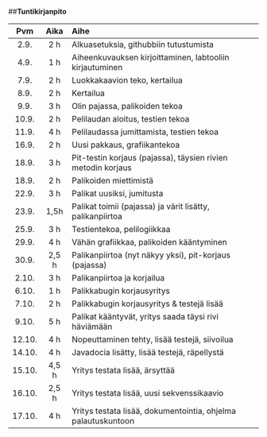 

##**Tuntikirjanpito**

| Pvm | Aika | Aihe |
|:---:|:----:|:---- |
| 2.9. | 2 h  | Alkuasetuksia, githubbiin tutustumista |
| 4.9. | 1 h  | Aiheenkuvauksen kirjoittaminen, labtooliin kirjautuminen |
| 7.9. | 2 h  | Luokkakaavion teko, kertailua |
| 8.9. | 2 h  | Kertailua |
| 9.9. | 3 h  | Olin pajassa, palikoiden tekoa |
| 10.9. | 2 h | Pelilaudan aloitus, testien tekoa |
| 11.9. | 4 h | Pelilaudassa jumittamista, testien tekoa |
| 16.9. | 2 h | Uusi pakkaus, grafiikantekoa |
| 18.9. | 3 h | Pit-testin korjaus (pajassa), täysien rivien metodin korjaus |
| 18.9. | 2 h | Palikoiden miettimistä|
| 22.9. | 3 h | Palikat uusiksi, jumitusta|
| 23.9. | 1,5h | Palikat toimii (pajassa) ja värit lisätty, palikanpiirtoa |
| 25.9. | 3 h | Testientekoa, pelilogiikkaa |
| 29.9. | 4 h | Vähän grafiikkaa, palikoiden kääntyminen |
| 30.9. | 2,5 h | Palikanpiirtoa (nyt näkyy yksi), pit-korjaus (pajassa) |
| 2.10. | 3 h | Palikanpiirtoa ja korjailua |
| 6.10. | 1 h | Palikkabugin korjausyritys |
| 7.10. | 2 h | Palikkabugin korjausyritys & testejä lisää |
| 9.10. | 5 h | Palikat kääntyvät, yritys saada täysi rivi häviämään |
| 12.10. | 4 h | Nopeuttaminen tehty, lisää testejä, siivoilua |
| 14.10. | 4 h | Javadocia lisätty, lisää testejä, räpellystä |
| 15.10. | 4,5 h | Yritys testata lisää, ärsyttää |
| 16.10. | 2,5 h | Yritys testata lisää, uusi sekvenssikaavio |
| 17.10. | 4 h | Yritys testata lisää, dokumentointia, ohjelma palautuskuntoon |
